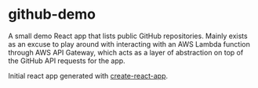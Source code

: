 # github-demo

A small demo React app that lists public GitHub repositories. Mainly exists as an excuse to play around with interacting with an AWS Lambda function through AWS API Gateway, which acts as a layer of abstraction on top of the GitHub API requests for the app.

Initial react app generated with [create-react-app](https://github.com/facebook/create-react-app).
